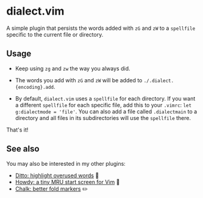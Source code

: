 # dialect.vim

A simple plugin that persists the words added with `zG` and `zW` to a
`spellfile` specific to the current file or directory.


## Usage

- Keep using `zg` and `zw` the way you always did.

- The words you add with `zG` and `zW` will be added to
`./.dialect.{encoding}.add`.

- By default, `dialect.vim` uses a `spellfile` for each directory. If you want
  a different `spellfile` for each specific file, add this to your `.vimrc`:
  `let g:dialectmode = 'file'`. You can also add a file called `.dialectmain`
  to a directory and all files in its subdirectories will use the `spellfile`
  there.

That's it!


## See also

You may also be interested in my other plugins:

- [Ditto: highlight overused words](https://github.com/dbmrq/vim-ditto) :speak_no_evil:
- [Howdy: a tiny MRU start screen for Vim](https://github.com/dbmrq/vim-howdy) :wave:
- [Chalk: better fold markers](https://github.com/dbmrq/vim-chalk) :pencil2:


